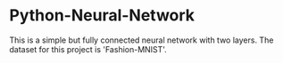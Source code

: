 # Python-Neural-Network
This is a simple but fully connected neural network with two layers. The dataset for this project is 'Fashion-MNIST'.
